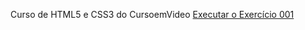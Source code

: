 Curso de HTML5 e CSS3 do CursoemVideo
<a href="https://marcialima43.github.io/html-css/moduloI/exe001/index.html"> Executar o Exercício 001 </a>